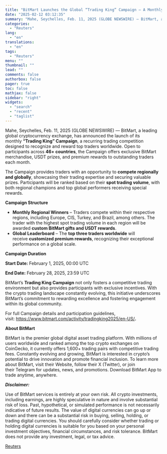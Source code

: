 ```yaml
---
title: "BitMart Launches the Global “Trading King” Campaign – A Monthly Competition for Top Crypto Traders"
date: "2025-02-12 03:12:35"
summary: "Mahe, Seychelles, Feb. 11, 2025 (GLOBE NEWSWIRE) — BitMart, a leading global cryptocurrency exchange, has announced the launch of its monthly “Trading King” Campaign, a recurring trading competition designed to recognize and reward top traders worldwide. Open to participants across 46+ countries, the Campaign offers exclusive BitMart merchandise, USDT prizes,..."
categories:
  - "Reuters"
lang:
  - "en"
translations:
  - "en"
tags:
  - "Reuters"
menu: ""
thumbnail: ""
lead: ""
comments: false
authorbox: false
pager: true
toc: false
mathjax: false
sidebar: "right"
widgets:
  - "search"
  - "recent"
  - "taglist"
---
```


Mahe, Seychelles, Feb. 11, 2025 (GLOBE NEWSWIRE) — BitMart, a leading global cryptocurrency exchange, has announced the launch of its monthly **“Trading King” Campaign**, a recurring trading competition designed to recognize and reward top traders worldwide. Open to participants across **46+ countries**, the Campaign offers exclusive BitMart merchandise, USDT prizes, and premium rewards to outstanding traders each month.

The Campaign provides traders with an opportunity to **compete regionally and globally**, showcasing their trading expertise and securing valuable prizes. Participants will be ranked based on their **spot trading volume**, with both regional champions and top global performers receiving special rewards.

****Campaign Structure****

* **Monthly Regional Winners** – Traders compete within their respective regions, including Europe, CIS, Turkey, and Brazil, among others. The trader with the highest spot trading volume in each region will be awarded **custom BitMart gifts and USDT rewards**.
* **Global Leaderboard** – The **top three traders worldwide** will receive **customized premium rewards**, recognizing their exceptional performance on a global scale.

****Campaign Duration****

**Start Date:** February 1, 2025, 00:00 UTC

**End Date:** February 28, 2025, 23:59 UTC

BitMart’s **Trading King Campaign** not only fosters a competitive trading environment but also provides participants with exclusive incentives. With the crypto trading landscape constantly evolving, this initiative underscores BitMart’s commitment to rewarding excellence and fostering engagement within its global community.

For full Campaign details and participation guidelines, visit: https://www.bitmart.com/activity/tradingking2025/en-US/**.**

**About BitMart**

BitMart is the premier global digital asset trading platform. With millions of users worldwide and ranked among the top crypto exchanges on CoinGecko, it currently offers 1,600+ trading pairs with competitive trading fees. Constantly evolving and growing, BitMart is interested in crypto’s potential to drive innovation and promote financial inclusion. To learn more about BitMart, visit their Website, follow their X (Twitter), or join their Telegram for updates, news, and promotions. Download BitMart App to trade anytime, anywhere.

***Disclaimer:***

Use of BitMart services is entirely at your own risk. All crypto investments, including earnings, are highly speculative in nature and involve substantial risk of loss. Past, hypothetical, or simulated performance is not necessarily indicative of future results. The value of digital currencies can go up or down and there can be a substantial risk in buying, selling, holding, or trading digital currencies. You should carefully consider whether trading or holding digital currencies is suitable for you based on your personal investment objectives, financial circumstances, and risk tolerance. BitMart does not provide any investment, legal, or tax advice.

[Reuters](https://www.tradingview.com/news/reuters.com,2025-02-11:newsml_GNE5Rsf6G:0-bitmart-launches-the-global-trading-king-campaign-a-monthly-competition-for-top-crypto-traders/)
